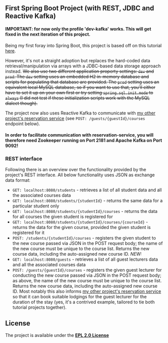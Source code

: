 ## First Spring Boot Project (with REST, JDBC and Reactive Kafka)

#### IMPORTANT: for now only the profile 'dev-kafka' works. This will get fixed in the next iteration of this project.

Being my first foray into Spring Boot, this project is based off on this tutorial [here](https://www.springboottutorial.com/creating-rest-service-with-spring-boot).

However, it's not a straight adoption but replaces the hard-coded data retrieval/manipulation via arrays with a JDBC-based data storage approach instead.
~~We also use two different application property settings: `dev` and `prod`. The `dev` setting uses an embedded H2 in-memory database and scripts for populating that
database are provided. The `prod` setting uses an equivalent local MySQL database, so if you want to use that, you'll either have to set it up on your own first or try setting `spring.sql.init.mode` to `always` (I did not test if these initialization scripts work with the MySQL dialect though).~~

The project now also uses Reactive Kafka to communicate with [my other project's reservation service](https://github.com/ak-73/reservation-service) (see `POST: /guests/{guestId}/courses` endpoint below). 

#### In order to facilitate communication with reservation-service, you will therefore need Zookeeper running on Port 2181 and Apache Kafka on Port 9092!

### REST interface
Following there is an overview over the functionality provided by the project's REST interface. All below functionality uses JSON as exchange data format: 
- `GET: localhost:8080/students` - retrieves a list of all student data and all the associated courses data
- `GET: localhost:8080/students/{studentId}`  - returns the same data for a particular student only
- `GET: localhost:8080/students/{studentId}/courses` - returns the data for all courses the given student is registered for
- `GET: localhost:8080/students/{studentId}/courses/{courseId}` - returns the data for the given course, provided the given student is registered for it
- `POST: /students/{studentId}/courses` - registers the given student to the new course passed via JSON in the POST request body; the name of the new course must be unique to the course list. Returns the new course data, including the auto-assigned new course ID.
*NEW:*
- `GET: localhost:8080/guests` - retrieves a list of all guest lecturers data and all the associated courses data
- `POST: /guests/{guestId}/courses` - registers the given guest lecturer for conducting the new course passed via JSON in the POST request body; as above, the name of the new course must be unique to the course list. Returns the new course data, including the auto-assigned new course ID. Most notably this also informs [my other project's reservation service](https://github.com/ak-73/reservation-service) so that it can book suitable lodgings for the guest lecturer for the duration of the stay (yes, it's a contrived example, tailored to tie both tutorial projects together).

## License
The project is available under the **[EPL 2.0 License]**


[EPL 2.0 License]: https://www.eclipse.org/legal/epl-2.0/
